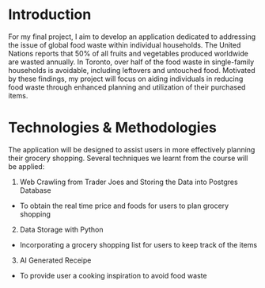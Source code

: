 # Introduction
For my final project, I aim to develop an application dedicated to addressing
the issue of global food waste within individual households. The United Nations
reports that 50% of all fruits and vegetables produced worldwide are wasted
annually. In Toronto, over half of the food waste in single-family households is
avoidable, including leftovers and untouched food. Motivated by these findings,
my project will focus on aiding individuals in reducing food waste through
enhanced planning and utilization of their purchased items.

# Technologies & Methodologies
The application will be designed to assist users in more effectively planning
their grocery shopping. Several techniques we learnt from the course will be applied:
1. Web Crawling from Trader Joes and Storing the Data into Postgres Database
- To obtain the real time price and foods for users to plan grocery shopping
2. Data Storage with Python
- Incorporating a grocery shopping list for users to keep track of the items
3. AI Generated Receipe
- To provide user a cooking inspiration to avoid food waste